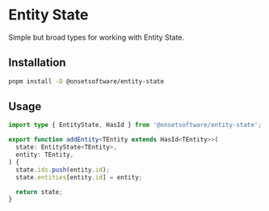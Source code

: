 # Entity State

Simple but broad types for working with Entity State.

## Installation

```bash
pnpm install -D @onsetsoftware/entity-state
```

## Usage

```ts
import type { EntityState, HasId } from '@onsetsoftware/entity-state';

export function addEntity<TEntity extends HasId<TEntity>>(
  state: EntityState<TEntity>,
  entity: TEntity,
) {
  state.ids.push(entity.id);
  state.entities[entity.id] = entity;

  return state;
}
```
